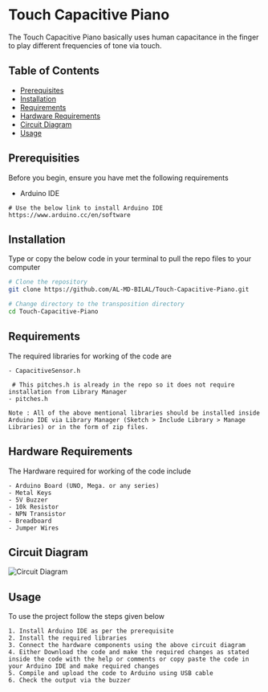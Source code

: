 # Touch Capacitive Piano

The Touch Capacitive Piano basically uses human capacitance in the finger to play different frequencies of tone via touch.

## Table of Contents

- [Prerequisites](#prerequisites)
- [Installation](#installation)
- [Requirements](#requirements)
- [Hardware Requirements](#hardware-requirements)
- [Circuit Diagram](#circuit-diagram)
- [Usage](#usage)


## Prerequisities

Before you begin, ensure you have met the following requirements
- Arduino IDE 
```
# Use the below link to install Arduino IDE
https://www.arduino.cc/en/software
```

## Installation

Type or copy the below code in your terminal to pull the repo files to your computer 

```bash
# Clone the repository
git clone https://github.com/AL-MD-BILAL/Touch-Capacitive-Piano.git

# Change directory to the transposition directory
cd Touch-Capacitive-Piano
```

## Requirements

The required libraries for working of the code are 
```
- CapacitiveSensor.h

 # This pitches.h is already in the repo so it does not require installation from Library Manager
- pitches.h             

Note : All of the above mentional libraries should be installed inside Arduino IDE via Library Manager (Sketch > Include Library > Manage Libraries) or in the form of zip files.
```

## Hardware Requirements

The Hardware required for working of the code include
```
- Arduino Board (UNO, Mega. or any series)
- Metal Keys
- 5V Buzzer
- 10k Resistor
- NPN Transistor
- Breadboard
- Jumper Wires
```

## Circuit Diagram
![Circuit Diagram](https://hackster.imgix.net/uploads/attachments/1523482/arduino_piano_1_4LME68rzCs.png)


## Usage

To use the project follow the steps given below

```
1. Install Arduino IDE as per the prerequisite
2. Install the required libraries
3. Connect the hardware components using the above circuit diagram
4. Either Download the code and make the required changes as stated inside the code with the help or comments or copy paste the code in your Arduino IDE and make required changes
5. Compile and upload the code to Arduino using USB cable
6. Check the output via the buzzer
```
